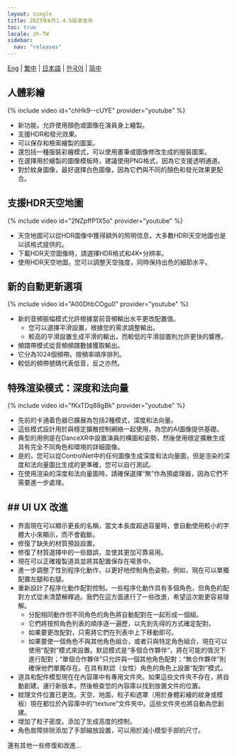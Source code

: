 ```yaml
---
layout: single
title: 2023年6月1.4.5版本发布
toc: true
locale: zh-TW
sidebar:
  nav: "releases"
---
```

[Eng](/dancexr/releases/1.4.5) | [繁中](/tw/dancexr/releases/1.4.5) | [日本語](/jp/dancexr/releases/1.4.5) | [한국어](/kr/dancexr/releases/1.4.5) | [简中](/zh/dancexr/releases/1.4.5)


## 人體彩繪
{% include video id="chHk9--cUYE" provider="youtube" %}
* 新功能，允許使用顏色或圖像在演員身上繪製。
* 支援HDR和發光效果。
* 可以保存和檢索繪製的圖案。
* 還包括一種服裝彩繪模式，可以使用畫筆或圖像修改生成的服裝圖案。
* 在選擇用於繪製的圖像模板時，建議使用PNG格式，因為它支援透明通道。
* 對於紋身圖像，最好選擇白色圖像，因為它們與不同的顏色和發光效果更配合。

## 支援HDR天空地圖
{% include video id="2NZpffP1X5o" provider="youtube" %}
* 天空地圖可以從HDR圖像中獲得額外的照明信息，大多數HDRI天空地圖也是以該格式提供的。
* 下載HDR天空圖像時，請選擇HDR格式和4K+分辨率。
* 使用HDR天空地圖，您可以調整天空強度，同時保持出色的細節水平。

## 新的自動更新選項
{% include video id="A00DhbCOgu0" provider="youtube" %}
* 新的音頻振幅模式允許根據當前音頻輸出水平更改配置值。
    * 您可以選擇平滑設置，根據您的需求調整輸出。
    * 較高的平滑設置生成平滑的輸出，而較低的平滑設置則允許更快的響應。
* 頻譜帶模式從音頻頻譜數據獲取輸出。
* 它分為1024個頻帶。按頻率順序排列。
* 較低的頻帶號碼代表低音，反之亦然。

## 特殊渲染模式：深度和法向量
{% include video id="fKxTDq88gBk" provider="youtube" %}
* 先前的卡通着色器已擴展為包括2種模式，深度和法向量。
* 這些模式設計用於與穩定擴散控制網絡一起使用，為您的AI圖像提供基礎。
* 典型的用例是在DanceXR中設置演員的構圖和姿勢，然後使用穩定擴散生成具有完全不同角色和環境的詳細圖像。
* 是的，您可以從ControlNet中的任何圖像生成深度和法向量圖，但是渲染的深度和法向量圖比生成的更準確，您可以自行測試。
* 在使用渲染的深度和法向量圖時，請確保選擇“無”作為預處理器，因為它們不需要進一步處理。
## ## UI UX 改進
* 界面現在可以顯示更長的名稱，當文本長度超過容量時，會自動使用較小的字體大小來顯示，而不會截斷。
* 修復了缺失的材質預設設置。
* 修復了材質選擇中的一些錯誤，並使其更加可靠易用。
* 現在可以正確複製道具並將其配置保存在場景中。
* 進一步調整了性別程序化動作，以更好地控制角色姿勢。例如，現在可以單獨配置左腿和右腿。
* 重新設計了程序化動作配對控制。一些程序化動作具有多個角色，但角色的配對方式從未清楚解釋過。我們在這方面進行了一些改進，希望這次能更容易理解。
    * 分配相同動作但不同角色的角色將自動配對在一起形成一個組。
    * 它們將按照角色列表的順序逐一遍歷，以先到先得的方式確定配對。
    * 如果要更改配對，只需將它們在列表中上下移動即可。
    * 如果要使一個角色不與其他角色組合，或者只與特定角色組合，現在可以使用“配對”模式來設置。默認模式是“多個合作夥伴”，將在可能的情況下進行配對；“單個合作夥伴”只允許與一個其他角色配對；“無合作夥伴”則確保他們單獨存在。在具有默認（女性）角色的角色上設置“配對”模式。
* 道具和配件模型現在在內容庫中有專用文件夾。如果這些文件夾不存在，將自動創建。運行新版本，然後檢查您的內容庫以找到放置文件的位置。
* 紋理文件位置已更改。天空、地面、粒子和遮罩（用於身體彩繪的紋身或模板）現在都位於內容庫中的“texture”文件夾中。這些文件夾也將自動為您創建。
* 增加了粒子密度。添加了生成高度的控制。
* 角色故障排除添加了手部縮放設置，可以用於減小模型手部的尺寸。

還有其他一些修復和改進...